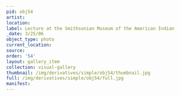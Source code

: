 ```yaml
---
pid: obj54
artist: 
location: 
label: Lecture at the Smithsonian Museum of the American Indian
_date: 3/25/06
object_type: photo
current_location: 
source: 
order: '54'
layout: gallery_item
collection: visual-gallery
thumbnail: /img/derivatives/simple/obj54/thumbnail.jpg
full: /img/derivatives/simple/obj54/full.jpg
manifest: 
---
```

